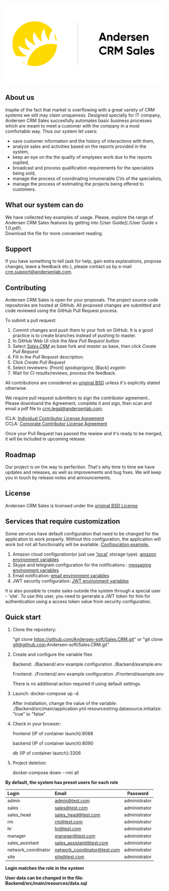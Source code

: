 ![logo](/logo.png)

## About us
Inspite of the fact that market is overflowing with a great variety of CRM systems we still may claim uniqueness. Designed specially for IT company, Andersen CRM Sales succesfully automates basic 
business processes which are meant to meet a customer with the company in a most comfortable way. Thus our system let users:</br>
- save customer information and the history of interactions with them,
- analyze sales and activities based on the reports provided in the system,
- keep an eye on the the quality of emplyees work due to the reports suplied,
- broadcast and process qualification requirements for  the specialists being sold,
- manage the process of coordinating innumerable CVs of the specialists,
- manage the process of estimating the projects being offered to customers. <br />

## What our system can do

We have collected key examples of usage. Please, explore the range of Andersen CRM Sales features by getting into [User Guide](./User Guide v 1.0.pdf).<br />
Download the file for more convenient reading.

## Support
If you have something to tell (ask for help, gain extra explanations, propose changes, leave a feedback еtс.), please contact us by e-mail crm.support@andersenlab.com.

## Contributing
Andersen CRM Sales is open for your proposals. The project source code repositories are hosted at GitHub. All proposed changes are submitted and code reviewed using the GitHub Pull Request process.

To submit a pull request:

1. Commit changes and push them to your fork on GitHub. It is a good practice is to create branches instead of pushing to master.
1. In GitHub Web UI click the *New Pull Request button*
1. Select [*Sales.CRM*](https://github.com/Andersen-soft/Sales.CRM) as base fork and *master* as base, then click *Create Pull Request*
1. Fill in the *Pull Request* description.
1. Click *Create Pull Request*
1. Select reviewers: [Front] *spodoprigora*, [Back] *evgotin*
1. Wait for CI results/reviews, process the feedback.

All contributions are considered as [original BSD](./LICENSE.txt) unless it's explicitly stated otherwise.

We require pull request submitters to sign the contributor agreement.. Please downloand the Agreement, complete it and sign, then scan and email a pdf file to crm.legal@andersenlab.com.

ICLA: [Individual Contributor License Agreement](./ICLA.pdf) <br />
CCLA: [Corporate Contributor License Agreement](./CCLA.pdf)

Once your Pull Request has passed the rewiew and it's ready to be merged, it will be included in upcoming release.

## Roadmap
Our project is on the way to perfection. That's why time to time we have updates and releases, as well as improvements and bug fixes. We will keep you in touch by release notes and announcements.

## License
Andersen CRM Sales is licensed under the [original BSD License](./LICENSE.txt)

## Services that require customization 
Some services have default configuration that need to be changed for the application to work properly.
Without this configuration, the application will work but not all functionality will be available.
[Configuration example.](/Backend/.env.example)

1. Amazon cloud configuration(or just use ['local'](/Backend/src/main/resources/application.yml#L8) storage type): [amazon environment variables](/Backend/.env.example#L6)
2. Skype and telegram configuration for the notifications : [messaging environment variables](/Backend/.env.example#L45)
3. Email notification: [email environment variables](/Backend/.env.example#L87)
4. JWT security configuration: [JWT environment variables](/Backend/.env.example#L79)

It is also possible to create sales outside the system through a special user - 'site'.
To use this user, you need to generate a JWT token for him for authentication using a access token value from security configuration.

## Quick start
1. Сlone the repository:</br> 

    "git clone https://github.com/Andersen-soft/Sales.CRM.git"
    or
    "git clone git@github.com:Andersen-soft/Sales.CRM.git"


2. Create and configure the variable files

    Backend: ./Backend/.env
     example configuration ./Backend/example.env
    
    Frontend: ./Frontend/.env
     example configuration ./Frontend/example.env
     
     There is no additional action required if using default settings.


3. Launch: docker-compose up -d

    After installation, change the value of the variable: 
    ./Backend/src/main/application.yml 
    resourcestring.datasource.initialize: "true" to "false"

4. Check in your browser:

    frontend {IP of container launch}:8088
    
    backend {IP of container launch}:8090
    
    db {IP of container launch}:3306


5. Project deletion: 

    docker-compose down --rmi all <br />
 
**By default, the system has preset users for each role**

|      Login        |      Email                 |    Password      |
|:------------------|:---------------------------|:----------------:|
|admin              |admin@test.com              | administrator    |
|sales              |sales@test.com              | administrator    |
|sales_head         |sales_head@test.com         | administrator    |
|rm                 |rm@test.com                 | administrator    |
|hr                 |hr@test.com                 | administrator    |                
|manager            |manager@test.com            | administrator    |
|sales_assistant    |sales_assistant@test.com    | administrator    |
|network_coordinator|network_coordinator@test.com| administrator    |
|site               |site@test.com               | administrator    |

**Login matches the role in the system**<br />

**User data can be changed in the file: Backend/src/main/resources/data.sql**
